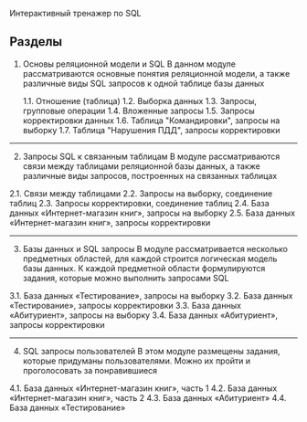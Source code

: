 Интерактивный тренажер по SQL

Разделы
----------------------------------------------------------------------------------------------------
1. Основы реляционной модели и SQL
В данном модуле рассматриваются основные понятия реляционной модели, а также различные виды SQL запросов к одной таблице базы данных

    1.1. Отношение (таблица)
    1.2. Выборка данных
    1.3. Запросы, групповые операции
    1.4. Вложенные запросы
    1.5. Запросы корректировки данных
    1.6. Таблица "Командировки", запросы на выборку
    1.7. Таблица "Нарушения ПДД", запросы корректировки

----------------------------------------------------------------------------------------------------

2. Запросы SQL к связанным таблицам
В модуле рассматриваются связи между таблицами реляционной базы данных, а также различные виды запросов, построенных на связанных таблицах

2.1. Связи между таблицами
2.2. Запросы на выборку, соединение таблиц
2.3. Запросы корректировки, соединение таблиц
2.4. База данных «Интернет-магазин книг», запросы на выборку
2.5. База данных «Интернет-магазин книг», запросы корректировки

----------------------------------------------------------------------------------------------------

3. Базы данных и SQL запросы
В модуле рассматривается несколько предметных областей, для каждой строится логическая модель базы данных. К каждой предметной области формулируются задания, которые можно выполнить запросами SQL

3.1. База данных «Тестирование», запросы на выборку
3.2. База данных «Тестирование», запросы корректировки
3.3. База данных «Абитуриент», запросы на выборку
3.4. База данных «Абитуриент», запросы корректировки

----------------------------------------------------------------------------------------------------

4. SQL запросы пользователей
В этом модуле размещены задания, которые придуманы пользователями. Можно их пройти и проголосовать за понравившиеся

4.1. База данных «Интернет-магазин книг», часть 1
4.2. База данных «Интернет-магазин книг», часть 2
4.3. База данных «Абитуриент»
4.4. База данных «Тестирование»
